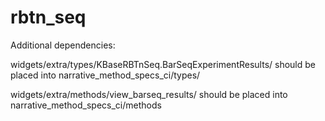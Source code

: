 # rbtn_seq


Additional dependencies:

widgets/extra/types/KBaseRBTnSeq.BarSeqExperimentResults/
should be placed into 
narrative_method_specs_ci/types/

widgets/extra/methods/view_barseq_results/
should be placed into
narrative_method_specs_ci/methods


